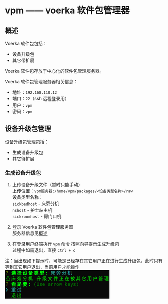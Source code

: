 # vpm —— voerka 软件包管理器

## 概述

Voerka 软件包包括：
- 设备升级包
- 其它带扩展

Voerka 软件包存放于中心化的软件包管理服务器。

Voerka 软件包管理服务器相关信息：
- 地址：`192.168.110.12`
- 端口：`22`（ssh 远程登录用）
- 用户：`vpm`
- 密码：`vpm`

## 设备升级包管理

设备升级包管理包括：
- 生成设备升级包
- 其它待扩展

### 生成设备升级包

1. 上传设备升级文件（暂时只能手动）  
   上传位置：`vpm服务器:/home/vpm/packages/<设备类型名称>/raw`  
   设备类型名称：  
   `sickbedhost` - 床旁分机  
   `nshost` - 护士站主机  
   `sickroomhost` - 房门口机  

2. 登录 Voerka 软件包管理服务器  
   服务器信息见[概述](#概述)

3. 在登录用户终端执行 `vpm` 命令
   按照向导提示生成升级包  
   过程中如需退出，直接 `ctrl + c`  

注：当出现如下提示时，可能是已经存在其它用户正在进行生成升级包，此时只有等到其它用户退出，当前用户才能操作  
![](./assert/other_user_is_on_process.png)
